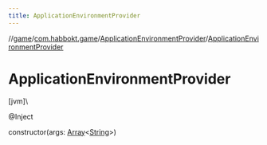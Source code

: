 ```yaml
---
title: ApplicationEnvironmentProvider
---
```

//[game](../../../index.html)/[com.habbokt.game](../index.html)/[ApplicationEnvironmentProvider](index.html)/[ApplicationEnvironmentProvider](-application-environment-provider.html)



# ApplicationEnvironmentProvider



[jvm]\




@Inject



constructor(args: [Array](https://kotlinlang.org/api/latest/jvm/stdlib/kotlin/-array/index.html)&lt;[String](https://kotlinlang.org/api/latest/jvm/stdlib/kotlin/-string/index.html)&gt;)




